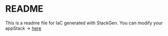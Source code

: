 # README
This is a readme file for IaC generated with StackGen.
You can modify your appStack -> [here](http://main.dev.stackgen.com/appstacks/532d26ef-0757-47db-8f25-ae4910c1bb01)
